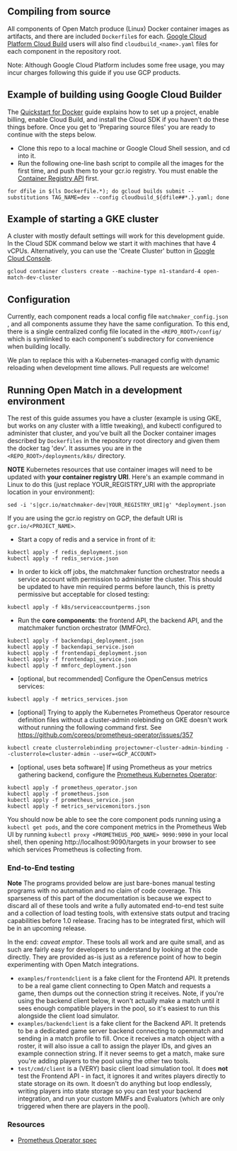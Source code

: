 ## Compiling from source

All components of Open Match produce (Linux) Docker container images as artifacts, and there are included `Dockerfile`s for each. [Google Cloud Platform Cloud Build](https://cloud.google.com/cloud-build/docs/) users will also find `cloudbuild_<name>.yaml` files for each component in the repository root.

Note: Although Google Cloud Platform includes some free usage, you may incur charges following this guide if you use GCP products.

## Example of building using Google Cloud Builder

The [Quickstart for Docker](https://cloud.google.com/cloud-build/docs/quickstart-docker) guide explains how to set up a project, enable billing, enable Cloud Build, and install the Cloud SDK if you haven't do these things before. Once you get to 'Preparing source files' you are ready to continue with the steps below.

* Clone this repo to a local machine or Google Cloud Shell session, and cd into it.
* Run the following one-line bash script to compile all the images for the first time, and push them to your gcr.io registry. You must enable the [Container Registry API](https://console.cloud.google.com/flows/enableapi?apiid=containerregistry.googleapis.com) first.
```
for dfile in $(ls Dockerfile.*); do gcloud builds submit --substitutions TAG_NAME=dev --config cloudbuild_${dfile##*.}.yaml; done
```

## Example of starting a GKE cluster

A cluster with mostly default settings will work for this development guide.  In the Cloud SDK command below we start it with machines that have 4 vCPUs.  Alternatively, you can use the 'Create Cluster' button in [Google Cloud Console]("https://console.cloud.google.com/kubernetes").

```
gcloud container clusters create --machine-type n1-standard-4 open-match-dev-cluster
```

## Configuration

Currently, each component reads a local config file `matchmaker_config.json` , and all components assume they have the same configuration.  To this end, there is a single centralized config file located in the `<REPO_ROOT>/config/` which is symlinked to each component's subdirectory for convenience when building locally. 

We plan to replace this with a Kubernetes-managed config with dynamic reloading when development time allows.  Pull requests are welcome!

## Running Open Match in a development environment 

The rest of this guide assumes you have a cluster (example is using GKE, but works on any cluster with a little tweaking), and kubectl configured to administer that cluster, and you've built all the Docker container images described by `Dockerfiles` in the repository root directory and given them the docker tag 'dev'.  It assumes you are in the `<REPO_ROOT>/deployments/k8s/` directory.



**NOTE** Kubernetes resources that use container images will need to be updated with **your container registry URI**. Here's an example command in Linux to do this (just replace YOUR_REGISTRY_URI with the appropriate location in your environment):
```
sed -i 's|gcr.io/matchmaker-dev|YOUR_REGISTRY_URI|g' *deployment.json
```
If you are using the gcr.io registry on GCP, the default URI is `gcr.io/<PROJECT_NAME>`. 

* Start a copy of redis and a service in front of it:
```
kubectl apply -f redis_deployment.json
kubectl apply -f redis_service.json
```
* In order to kick off jobs, the matchmaker function orchestrator needs a service account with permission to administer the cluster. This should be updated to have min required perms before launch, this is pretty permissive but acceptable for closed testing:
```
kubectl apply -f k8s/serviceaccountperms.json
```
* Run the **core components**: the frontend API, the backend API, and the matchmaker function orchestrator (MMFOrc). 
```
kubectl apply -f backendapi_deployment.json
kubectl apply -f backendapi_service.json
kubectl apply -f frontendapi_deployment.json
kubectl apply -f frontendapi_service.json
kubectl apply -f mmforc_deployment.json
```
* [optional, but recommended] Configure the OpenCensus metrics services:
```
kubectl apply -f metrics_services.json
```
* [optional] Trying to apply the Kubernetes Prometheus Operator resource definition files without a cluster-admin rolebinding on GKE doesn't work without running the following command first. See https://github.com/coreos/prometheus-operator/issues/357
```
kubectl create clusterrolebinding projectowner-cluster-admin-binding --clusterrole=cluster-admin --user=<GCP_ACCOUNT>
```
* [optional, uses beta software] If using Prometheus as your metrics gathering backend, configure the [Prometheus Kubernetes Operator](https://github.com/coreos/prometheus-operator):

```
kubectl apply -f prometheus_operator.json
kubectl apply -f prometheus.json
kubectl apply -f prometheus_service.json
kubectl apply -f metrics_servicemonitors.json
```
You should now be able to see the core component pods running using a `kubectl get pods`, and the core component metrics in the Prometheus Web UI by running `kubectl proxy <PROMETHEUS_POD_NAME> 9090:9090` in your local shell, then opening http://localhost:9090/targets in your browser to see which services Prometheus is collecting from.

### End-to-End testing

**Note** The programs provided below are just bare-bones manual testing programs with no automation and no claim of code coverage. This sparseness of this part of the documentation is because we expect to discard all of these tools and write a fully automated end-to-end test suite and a collection of load testing tools, with extensive stats output and tracing capabilities before 1.0 release. Tracing has to be integrated first, which will be in an upcoming release.

In the end: *caveat emptor*. These tools all work and are quite small, and as such are fairly easy for developers to understand by looking at the code directly. They are provided as-is just as a reference point of how to begin experimenting with Open Match integrations.

* `examples/frontendclient` is a fake client for the Frontend API.  It pretends to be a real game client connecting to Open Match and requests a game, then dumps out the connection string it receives.  Note, if you're using the backend client below, it won't actually make a match until it sees enough compatible  players in the pool, so it's easiest to run this alongside the client load simulator.
* `examples/backendclient` is a fake client for the Backend API.  It pretends to be a dedicated game server backend connecting to openmatch and sending in a match profile to fill.  Once it receives a match object with a roster, it will also issue a call to assign the player IDs, and gives an example connection string.  If it never seems to get a match, make sure you're adding players to the pool using the other two tools.
* `test/cmd/client` is a (VERY) basic client load simulation tool.  It does **not** test the Frontend API - in fact, it ignores it and writes players directly to state storage on its own.  It doesn't do anything but loop endlessly, writing players into state storage so you can test your backend integration, and run your custom MMFs and Evaluators (which are only triggered when there are players in the pool).

### Resources

* [Prometheus Operator spec](https://github.com/coreos/prometheus-operator/blob/master/Documentation/api.md)

